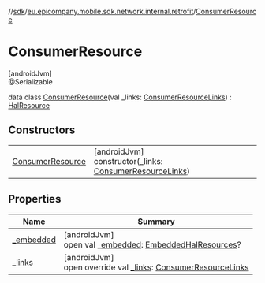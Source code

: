 //[sdk](../../../index.md)/[eu.epicompany.mobile.sdk.network.internal.retrofit](../index.md)/[ConsumerResource](index.md)

# ConsumerResource

[androidJvm]\
@Serializable

data class [ConsumerResource](index.md)(val _links: [ConsumerResourceLinks](../-consumer-resource-links/index.md)) : [HalResource](../../eu.epicompany.mobile.android.data.network.model.hypermedia/-hal-resource/index.md)

## Constructors

| | |
|---|---|
| [ConsumerResource](-consumer-resource.md) | [androidJvm]<br>constructor(_links: [ConsumerResourceLinks](../-consumer-resource-links/index.md)) |

## Properties

| Name | Summary |
|---|---|
| [_embedded](../../eu.epicompany.mobile.android.data.network.model.hypermedia/-hal-resource/_embedded.md) | [androidJvm]<br>open val [_embedded](../../eu.epicompany.mobile.android.data.network.model.hypermedia/-hal-resource/_embedded.md): [EmbeddedHalResources](../../eu.epicompany.mobile.android.data.network.model.hypermedia/-embedded-hal-resources/index.md)? |
| [_links](_links.md) | [androidJvm]<br>open override val [_links](_links.md): [ConsumerResourceLinks](../-consumer-resource-links/index.md) |

